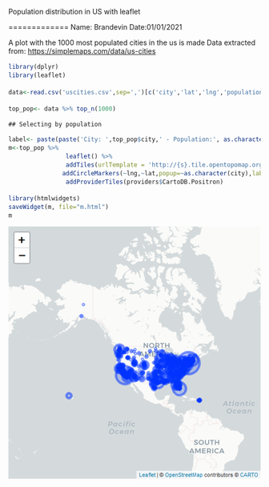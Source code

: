 Population distribution in US with leaflet

=============
Name: Brandevin
Date:01/01/2021

A plot with the 1000 most populated cities in the us is made
Data extracted from: https://simplemaps.com/data/us-cities


```r
library(dplyr)
library(leaflet)

data<-read.csv('uscities.csv',sep=',')[c('city','lat','lng','population')]

top_pop<- data %>% top_n(1000)
```

```
## Selecting by population
```

```r
label<- paste(paste('City: ',top_pop$city,' - Population:', as.character(format(as.numeric(top_pop$population),nsmall=0,big.mark=','))))
m<-top_pop %>%
                leaflet() %>%
                addTiles(urlTemplate = 'http://{s}.tile.opentopomap.org/{z}/{x}/{y}.png') %>%
               addCircleMarkers(~lng,~lat,popup=~as.character(city),label=label,radius=sqrt(top_pop$population)/200)%>%
                addProviderTiles(providers$CartoDB.Positron)  

library(htmlwidgets)
saveWidget(m, file="m.html")
m
```

![plot of chunk open_csv](figure/open_csv-1.png)
